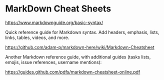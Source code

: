 
# MarkDown Cheat Sheets



https://www.markdownguide.org/basic-syntax/

Quick reference guide for Markdown syntax. Add headers, emphasis, lists, links, tables, videos, and more.

https://github.com/adam-p/markdown-here/wiki/Markdown-Cheatsheet

Another Markdown reference guide, with additional guides (tasks lists, emojis, issue references, username mentions):

https://guides.github.com/pdfs/markdown-cheatsheet-online.pdf